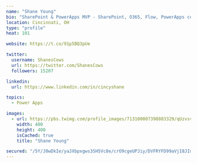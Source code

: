 ```yaml
---
name: "Shane Young"
bio: "SharePoint & PowerApps MVP - SharePoint, O365, Flow, PowerApps consulting? @PowerApps911 | Pure Snark? You found it."
location: Cincinnati, OH
type: "profile"
heat: 101

website: https://t.co/91p5BQ3pUe

twitter:
  username: ShanesCows
  url: https://twitter.com/ShanesCows
  followers: 15207

linkedin:
  url: https://www.linkedin.com/in/cincyshane

topics:
  - Power Apps

images:
  - url: https://pbs.twimg.com/profile_images/713100007398883329/qUzvsvQ3_400x400.jpg
    width: 400
    height: 400
    isCached: true
    title: "Shane Young"

secured: "/5Y/J0wDkIe/yaJXbpxgws3SH5Vc8e/crO9cgeUPJiy/DVFRYFD99aVjI8JImQlrwkD7Z4do+acFRJNeIcD/lL+vJsJvcF2EHDCAiMWKlU26qZBDRQHEDsfm7kmqIc30Z49texa0uV+i7s085RqPEP0hadkxJpiIpA6Tbbkgh+i9zWTnI+HIeHXwqCpyAZKoo02hthhsnDFkfC46OX5RMR3KhaWoFlOUfM6J1A+eipgRonFGgJlLL3Sni9uwCjFSEiiucaTyJyml0DcrAfmgkOehF4ZPXxZ6WKTTePf4rgNv3M32aIpTTkJWyPHL3yLNvNmfzJHBxGd7GHZa5t97O7+8qUlzOAnB1Iv7pVnhikT0Ey/ldKUUtO7rcnHZ9nbqiX8taaMnugb6rE95VUh7wxrc45vMOIZgZEJOwjreyY8=;fegV/ilq3SOxhnI0TC2+FQ=="
---
```


